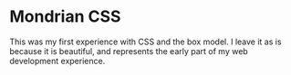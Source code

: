 # Mondrian CSS
This was my first experience with CSS and the box model.  I leave it as is because it is beautiful, and represents the early part of my web development experience.


